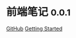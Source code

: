 

# 前端笔记 <small>0.0.1</small>


[GitHub](https://github.com/mengfanfei/myDocs/)
[Getting Started](#welcome)